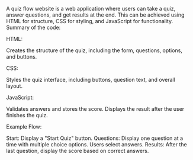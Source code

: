 A quiz flow website is a web application where users can take a quiz, answer questions, and get results at the end. This can be achieved using HTML for structure, CSS for styling, and JavaScript for functionality.
Summary of the code:

HTML:

Creates the structure of the quiz, including the form, questions, options, and buttons.

CSS:

Styles the quiz interface, including buttons, question text, and overall layout.

JavaScript:

Validates answers and stores the score.
Displays the result after the user finishes the quiz.

Example Flow:

Start: Display a "Start Quiz" button.
Questions: Display one question at a time with multiple choice options. Users select answers.
Results: After the last question, display the score based on correct answers.
